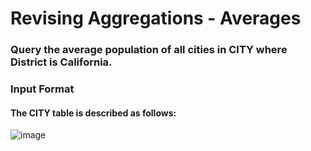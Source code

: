 # Revising Aggregations - Averages

### Query the average population of all cities in CITY where District is California.

### Input Format

#### The CITY table is described as follows:
![image](https://user-images.githubusercontent.com/28734537/136778090-131b94d0-ac52-4b13-b46d-8508f4171a69.png)


